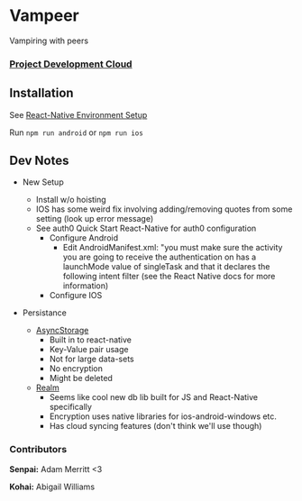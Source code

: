 # Vampeer
Vampiring with peers

### [Project Development Cloud](https://drive.google.com/drive/folders/1sOx2IHF1yfBQR5zXGFhM28WfHAC_K6ue?usp=sharing)

## Installation

See [React-Native Environment Setup](https://reactnative.dev/docs/environment-setup)

Run `npm run android` or `npm run ios`

## Dev Notes

* New Setup
    - Install w/o hoisting
    - IOS has some weird fix involving adding/removing quotes from some setting (look up error message)
    - See auth0 Quick Start React-Native for auth0 configuration
        - Configure Android
            - Edit AndroidManifest.xml: "you must make sure the activity you are going to receive the authentication on has a launchMode value of singleTask and that it declares the following intent filter (see the React Native docs for more information)
        - Configure IOS



* Persistance
    - [AsyncStorage](https://github.com/react-native-community/async-storage)
        - Built in to react-native
        - Key-Value pair usage
        - Not for large data-sets
        - No encryption
        - Might be deleted
    - [Realm](https://realm.io/docs/javascript/latest/)
        - Seems like cool new db lib built for JS and React-Native specifically
        - Encryption uses native libraries for ios-android-windows etc.
        - Has cloud syncing features (don't think we'll use though)

### Contributors
**Senpai:** Adam Merritt <3

**Kohai:** Abigail Williams